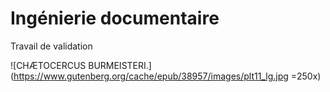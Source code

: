 Ingénierie documentaire
=======================

Travail de validation

![CHÆTOCERCUS BURMEISTERI.](https://www.gutenberg.org/cache/epub/38957/images/plt11_lg.jpg =250x)
